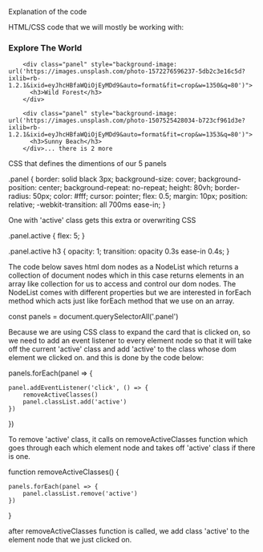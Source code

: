 Explanation of the code

HTML/CSS code that we will mostly be working with:

<div class="panel active" 
     style="background-image: url('https://images.unsplash.com/photo-1558979158-65a1eaa08691?ixlib=rb-1.2.1&ixid=eyJhcHBfaWQiOjEyMDd9&auto=format&fit=crop&w=1350&q=80')">
          <h3>Explore The World</h3>
        </div>

        <div class="panel" style="background-image: url('https://images.unsplash.com/photo-1572276596237-5db2c3e16c5d?ixlib=rb-1.2.1&ixid=eyJhcHBfaWQiOjEyMDd9&auto=format&fit=crop&w=1350&q=80')">
          <h3>Wild Forest</h3>
        </div>

        <div class="panel" style="background-image: url('https://images.unsplash.com/photo-1507525428034-b723cf961d3e?ixlib=rb-1.2.1&ixid=eyJhcHBfaWQiOjEyMDd9&auto=format&fit=crop&w=1353&q=80')">
          <h3>Sunny Beach</h3>
        </div>... there is 2 more
</div>

CSS that defines the dimentions of our 5 panels

  .panel {
    border: solid black 3px;
    background-size: cover;
    background-position: center;
    background-repeat: no-repeat;
    height: 80vh;
    border-radius: 50px;
    color: #fff;
    cursor: pointer;
    flex: 0.5;
    margin: 10px;
    position: relative;
    -webkit-transition: all 700ms ease-in;
  }
  
  One with 'active' class gets this extra or overwriting CSS
  
   .panel.active {
  flex: 5;
}

.panel.active h3 {
    opacity: 1;
    transition: opacity 0.3s ease-in 0.4s;
  }

The code below saves html dom nodes as a NodeList which returns
a collection of document nodes which in this case returns elements
in an array like collection for us to access and control our dom nodes.
The NodeList comes with different properties but we are interested in 
forEach method which acts just like forEach method that we use on an array.

const panels = document.querySelectorAll('.panel')

Because we are using CSS class to expand the card that is clicked on, 
so we need to add an event listener to every element node so that it will
take off the current 'active' class and add 'active' to the class whose 
dom element we clicked on. and this is done by the code below:

panels.forEach(panel => {

    panel.addEventListener('click', () => {
        removeActiveClasses()
        panel.classList.add('active')
    })
})

To remove 'active' class, it calls on removeActiveClasses function which 
goes through each which element node and takes off 'active' class if there
is one.

function removeActiveClasses() {

    panels.forEach(panel => {
        panel.classList.remove('active')
    })
}

after removeActiveClasses function is called, we add class 'active' to the 
element node that we just clicked on.
